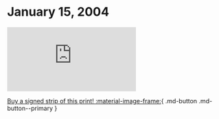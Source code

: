 # January 15, 2004

![](https://www.achewood.com/comic.php?date=01152004)

[Buy a signed strip of this print! :material-image-frame:](https://achewood-holiday-pop-up.myshopify.com/products/strip#01152004){ .md-button .md-button--primary }
